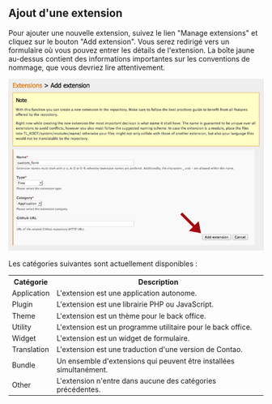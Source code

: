## Ajout d'une extension

Pour ajouter une nouvelle extension, suivez le lien "Manage extensions" et 
cliquez sur le bouton "Add extension". Vous serez redirigé vers un formulaire 
où vous pouvez entrer les détails de l'extension. La boîte jaune au-dessus 
contient des informations importantes sur les conventions de nommage, que 
vous devriez lire attentivement.

![](images/add-extension.jpg)

Les catégories suivantes sont actuellement disponibles :

<table>
<tr>
  <th>Catégorie</th>
  <th>Description</th>
</tr>
<tr>
  <td>Application</td>
  <td>L'extension est une application autonome.</td>
</tr>
<tr>
  <td>Plugin</td>
  <td>L'extension est une librairie PHP ou JavaScript.</td>
</tr>
<tr>
  <td>Theme</td>
  <td>L'extension est un thème pour le back office.</td>
</tr>
<tr>
  <td>Utility</td>
  <td>L'extension est un programme utilitaire pour le back office.</td>
</tr>
<tr>
  <td>Widget</td>
  <td>L'extension est un widget de formulaire.</td>
</tr>
<tr>
  <td>Translation</td>
  <td>L'extension est une traduction d'une version de Contao.</td>
</tr>
<tr>
  <td>Bundle</td>
  <td>Un ensemble d'extensions qui peuvent être installées simultanément.</td>
</tr>
<tr>
  <td>Other</td>
  <td>L'extension n'entre dans aucune des catégories précédentes.</td>
</tr>
</table>
